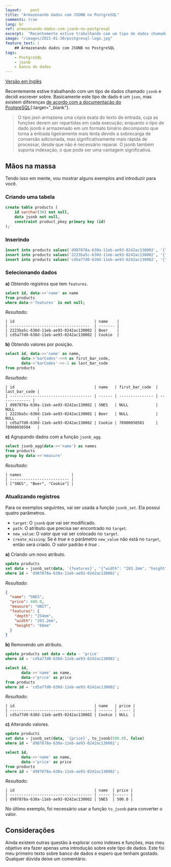 ```yaml
---
layout:    post
title: "Armazenando dados com JSONB no PostgreSQL"
comments: true
lang: br
ref: armazenando-dados-com-jsonb-no-postgresql
excerpt:  "Recentemente estive trabalhando com um tipo de dados chamado JSONB e decidi escrever sobre. Basicamente este tipo de dado é um JSON, mas existem diferenças de acordo com a documentação do PostgreSQL."
image: "/images/2021-01-30/postgresql-logo.jpg"
feature_text: |
    ## Armazenando dados com JSONB no PostgreSQL
tags:
    - PostgreSQL
    - jsonb
    - banco de dados
---
```


[Versão em Inglês]({{site.baseurl}}/2021/01/30/storing-data-with-jsonb-on-postgresql)

Recentemente estive trabalhando com um tipo de dados chamado `jsonb` e decidi escrever sobre. Basicamente este tipo de dado é um `json`, mas existem diferenças [de acordo com a documentação do PostgreSQL](https://www.postgresql.org/docs/9.4/datatype-json.html){:target="_blank"}.

>O tipo json armazena uma cópia exata do texto de entrada, cuja as funções devem ser repartidas em cada execução; enquanto o tipo de dado jsonb é armazenado em um formato binário decomposto que torna a entrada ligeiramente mais lenta devido a sobrecarga de conversão adicionada, mas significativamente mais rápida de processar, desde que não é necessário reparar. O jsonb também suporta indexação, o que pode ser uma vantagem significativa.

## Mãos na massa

Tendo isso em mente, vou mostrar alguns exemplos and introduzir para você.

### Criando uma tabela

```sql
create table products (
	id varchar(36) not null,
	data jsonb not null,
	constraint product_pkey primary key (id)
);
```

### Inserindo

```sql
insert into products values('d987878a-630a-11eb-ae93-0242ac130002', '{"name": "SNES", "price": 400.0, "measure": "UNIT"}');
insert into products values('2223ba5c-630d-11eb-ae93-0242ac130002', '{"name":"Beer","price":8.50,"measure":"UNIT","features":{"size":"600ML","expiration_date":"2021-04-01","manufacture_date":"2020-07-16"}}');
insert into products values('cd5a77d0-630d-11eb-ae93-0242ac130002', '{"name":"Cookie","price":2.0,"measure":"UNIT","features":{"expiration_date":"2021-03-14","manufacture_date":"2020-04-13"},"barCodes":["78900050501","78900050502","78900050503","78900050504"]}');
```

### Selecionando dados

**a)** Obtendo registros que tem `features`.

```sql
select id, data->>'name' as name 
from products 
where data->'features' is not null;
```
_Resultado_:

```text
| id                                   | name    |
| -----------------------------------  | ------- |
| 2223ba5c-630d-11eb-ae93-0242ac130002 | Beer    | 
| cd5a77d0-630d-11eb-ae93-0242ac130002 | Cookie  |
```

**b)** Obtendo valores por posição.

```sql
select id, data->>'name' as name, 
       data->'barCodes'->>0 as first_bar_code,
       data->'barCodes'->>-1 as last_bar_code
from products
```

_Resultado_: 

```text
| id                                   | name   | first_bar_code  | last_bar_code |
| ------------------------------------ | ------ | --------------- | ------------- |
| d987878a-630a-11eb-ae93-0242ac130002 | SNES   | NULL            | NULL          |
| 2223ba5c-630d-11eb-ae93-0242ac130002 | Beer   | NULL            | NULL          |
| cd5a77d0-630d-11eb-ae93-0242ac130002 | Cookie | 78900050501     | 78900050504   |
```

**c)** Agrupando dados com a função `jsonb_agg`.

```sql
select jsonb_agg(data->>'name') as names
from products 
group by data->>'measure'
```

_Resultado_:

```text
| names                      |
| -------------------------- | 
| ["SNES", "Beer", "Cookie"] |
```

### Atualizando registros

Para os exemplos seguintes, vai ser usada a função `jsonb_set`. Ela possui quatro parâmetros.

* `target`: O `jsonb` que vai ser modificado.
* `path`: O atributo que precisa ser encontrado no `target`.
* `new_value`: O valor que vai ser colocado no `target`.
* `create_missing`: Se é _true_ e o parâmetro `new_value` não está no `target`, então será criado. O valor padrão é _true_ .

**a)** Criando um novo atributo.

```sql
update products 
set data = jsonb_set(data, '{features}', '{"width": "203.2mm", "height": "68mm", "depth":"254mm"}', true)
where id = 'd987878a-630a-11eb-ae93-0242ac130002';
```

_Resultado_:

```json
{
  "name": "SNES",
  "price": 400.0,
  "measure": "UNIT",
  "features": {
    "depth": "254mm",
    "width": "203.2mm",
    "height": "68mm"
  }
}
```

**b)** Removendo um atributo.

```sql
update products set data = data - 'price'
where id = 'cd5a77d0-630d-11eb-ae93-0242ac130002';

select id,
       data->>'name' as name,
       data->'price' as price 
from products 
where id = 'cd5a77d0-630d-11eb-ae93-0242ac130002';
```

_Resultado_:

```text
| id                                   | name   | price |
| ------------------------------------ | ------ | ----- |
| cd5a77d0-630d-11eb-ae93-0242ac130002 | Cookie | NULL  |
```

**c)** Alterando valores.

```sql
update products 
set data = jsonb_set(data, '{price}', to_jsonb(500.0), false)
where id = 'd987878a-630a-11eb-ae93-0242ac130002';

select id,
       data->>'name' as name,
       data->'price' as price 
from products 
where id = 'd987878a-630a-11eb-ae93-0242ac130002';
```
_Resultado_:

```text
| id                                   | name  | price |
| ------------------------------------ | ----- |------ |
| d987878a-630a-11eb-ae93-0242ac130002 | SNES  | 500.0 |
```

No último exemplo, foi necessário usar a função `to_jsonb` para converter o valor.

## Considerações

Ainda existem outras questão à explorar como indexes e funções, mas meu objetivo era fazer apenas uma introdução sobre este tipo de dados. Este foi meu primeiro texto sobre banco de dados e espero que tenham gostado. Qualquer dúvida deixe um comentário.